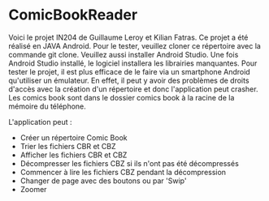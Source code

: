 # ComicBookReader
Voici le projet IN204 de Guillaume Leroy et Kilian Fatras. Ce projet a été réalisé en JAVA Android.
Pour le tester, veuillez cloner ce répertoire avec la commande git clone. Veuillez aussi installer Android Studio.
Une fois Android Studio installé, le logiciel installera les librairies manquantes. Pour tester le projet, 
il est plus efficace de le faire via un smartphone Android qu'utiliser un émulateur. 
En effet, il peut y avoir des problèmes de droits d'accès avec la création d'un répertoire et donc l'application peut crasher. 
Les comics book sont dans le dossier comics book à la racine de la mémoire du téléphone.

L'application peut : 
- Créer un répertoire Comic Book
- Trier les fichiers CBR et CBZ
- Afficher les fichiers CBR et CBZ
- Décompresser les fichiers CBZ si ils n'ont pas été décompressés
- Commencer à lire les fichiers CBZ pendant la décompression
- Changer de page avec des boutons ou par 'Swip'
- Zoomer
